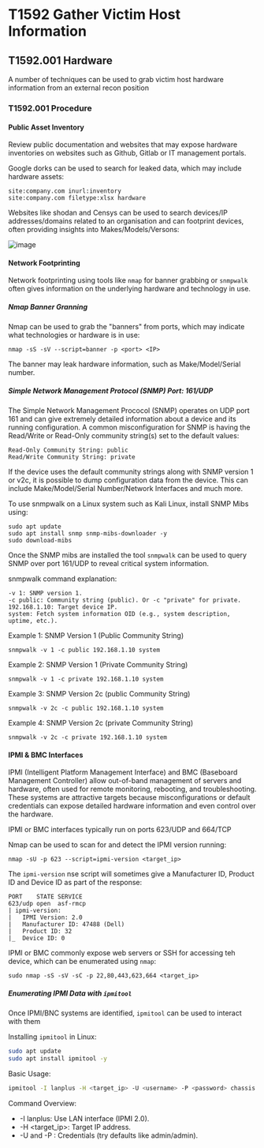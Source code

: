 # T1592 Gather Victim Host Information

## T1592.001 Hardware

A number of techniques can be used to grab victim host hardware information from an external recon position

### T1592.001 Procedure

#### Public Asset Inventory

Review public documentation and websites that may expose hardware inventories on websites such as Github, Gitlab or IT management portals. 

Google dorks can be used to search for leaked data, which may include hardware assets:

```shell
site:company.com inurl:inventory
site:company.com filetype:xlsx hardware
```

Websites like shodan and Censys can be used to search devices/IP addresses/domains related to an organisation and can footprint devices, often providing insights into Makes/Models/Versons:

![image](https://github.com/user-attachments/assets/ba35ba12-5589-4301-ae5c-c0c135a7addc)

#### Network Footprinting

Network footprinting using tools like `nmap` for banner grabbing or `snmpwalk` often gives information on the underlying hardware and technology in use.

##### Nmap Banner Granning

Nmap can be used to grab the "banners" from ports, which may indicate what technologies or hardware is in use:

```shell
nmap -sS -sV --script=banner -p <port> <IP>
```

The banner may leak hardware information, such as Make/Model/Serial number.

##### Simple Network Management Protocol (SNMP) Port: 161/UDP

The Simple Network Management Prococol (SNMP) operates on UDP port 161 and can give extremely detailed information about a device and its running configuration. A common misconfiguration for SNMP is having the Read/Write or Read-Only community string(s) set to the default values:

```shell
Read-Only Community String: public
Read/Write Community String: private
```

If the device uses the default community strings along with SNMP version 1 or v2c, it is possible to dump configuration data from the device. This can include Make/Model/Serial Number/Network Interfaces and much more.

To use snmpwalk on a Linux system such as Kali Linux, install SNMP Mibs using:

```shell
sudo apt update
sudo apt install snmp snmp-mibs-downloader -y
sudo download-mibs
```

Once the SNMP mibs are installed the tool `snmpwalk` can be used to query SNMP over port 161/UDP to reveal critical system information. 

snmpwalk command explanation:

```shell
-v 1: SNMP version 1.
-c public: Community string (public). Or -c "private" for private.
192.168.1.10: Target device IP.
system: Fetch system information OID (e.g., system description, uptime, etc.).
```

Example 1: SNMP Version 1 (Public Community String)

```shell
snmpwalk -v 1 -c public 192.168.1.10 system
```

Example 2: SNMP Version 1 (Private Community String)

```shell
snmpwalk -v 1 -c private 192.168.1.10 system
```

Example 3: SNMP Version 2c (public Community String)

```shell
snmpwalk -v 2c -c public 192.168.1.10 system
```

Example 4: SNMP Version 2c (private Community String)

```shell
snmpwalk -v 2c -c private 192.168.1.10 system
```

#### IPMI & BMC Interfaces

IPMI (Intelligent Platform Management Interface) and BMC (Baseboard Management Controller) allow out-of-band management of servers and hardware, often used for remote monitoring, rebooting, and troubleshooting. These systems are attractive targets because misconfigurations or default credentials can expose detailed hardware information and even control over the hardware.

IPMI or BMC interfaces typically run on ports 623/UDP and 664/TCP

Nmap can be used to scan for and detect the IPMI version running:

```shell
nmap -sU -p 623 --script=ipmi-version <target_ip>
```

The `ipmi-version` nse script will sometimes give a Manufacturer ID, Product ID and Device ID as part of the response:

```shell
PORT    STATE SERVICE
623/udp open  asf-rmcp
| ipmi-version:
|   IPMI Version: 2.0
|   Manufacturer ID: 47488 (Dell)
|   Product ID: 32
|_  Device ID: 0
```

IPMI or BMC commonly expose web servers or SSH for accessing teh device, which can be enumerated using `nmap`:

```
sudo nmap -sS -sV -sC -p 22,80,443,623,664 <target_ip>
```

##### Enumerating IPMI Data with `ipmitool`

Once IPMI/BNC systems are identified, `ipmitool` can be used to interact with them

Installing `ipmitool` in Linux:

```bash
sudo apt update
sudo apt install ipmitool -y
```

Basic Usage:

```bash
ipmitool -I lanplus -H <target_ip> -U <username> -P <password> chassis status
```

Command Overview:

* -I lanplus: Use LAN interface (IPMI 2.0).
* -H <target_ip>: Target IP address.
* -U <username> and -P <password>: Credentials (try defaults like admin/admin).

